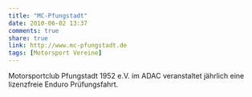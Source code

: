 ```yaml
---
title: "MC-Pfungstadt"
date: 2010-06-02 13:37
comments: true
share: true
link: http://www.mc-pfungstadt.de
tags: [Motorsport Vereine]
---
```

Motorsportclub Pfungstadt 1952 e.V. im ADAC veranstaltet jährlich eine lizenzfreie Enduro Prüfungsfahrt.